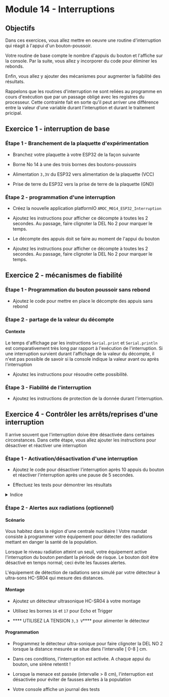 # Module 14 - Interruptions

## Objectifs

Dans ces exercices, vous allez mettre en oeuvre une routine d'interruption qui réagit à l'appui d'un bouton-poussoir.

Votre routine de base compte le nombre d'appuis du bouton et l'affiche sur la console. Par la suite, vous allez y incorporer du code pour éliminer les rebonds.

Enfin, vous allez y ajouter des mécanismes pour augmenter la fiabilité des résultats.

Rappelons que les routines d'interruption ne sont reliées au programme en cours d'exécution que par un passage obligé avec les registres du processeur. Cette contrainte fait en sorte qu'il peut arriver une différence entre la valeur d'une variable durant l'interuption et durant le traitement pricipal.

## Exercice 1 - interruption de base

### Étape 1 - Branchement de la plaquette d'expérimentation

- Branchez votre plaquette à votre ESP32 de la façon suivante

- Borne No 14 à une des trois bornes des boutons-poussoirs
- Alimentation ```3,3V``` du ESP32 vers alimentation de la plaquette (VCC)
- Prise de terre du ESP32 vers la prise de terre de la plaquette (GND)

### Étape 2 - programmation d'une interruption

- Créez la nouvelle application platformIO ```AMOC_M014_ESP32_Interruption```
- Ajoutez les instructions pour afficher ce décompte à toutes les 2 secondes. Au passage, faire clignoter la DEL No 2 pour marquer le temps.

- Le décompte des appuis doit se faire au moment de l'appui du bouton
																																		  
- Ajoutez les instructions pour afficher ce décompte à toutes les 2 secondes. Au passage, faire clignoter la DEL No 2 pour marquer le temps.

## Exercice 2 - mécanismes de fiabilité

### Étape 1 - Programmation du bouton poussoir sans rebond

- Ajoutez le code pour mettre en place le décompte des appuis sans rebond

### Étape 2 - partage de la valeur du décompte

#### Contexte

Le temps d'affichage par les instructions ```Serial.print``` et ```Serial.println``` est comparativement très long par rapport à l'exécution de l'interruption. Si une interruption survient durant l'affichage de la valeur du décompte, il n'est pas possible de savoir si la console indique la valeur avant ou après l'interruption

- Ajoutez les instructions pour résoudre cette possibilité.

### Étape 3 -  Fiabilité de l'interruption

- Ajoutez les instructions de protection de la donnée durant l'interruption.

## Exercice 4 - Contrôler les arrêts/reprises d'une interruption

Il arrive souvent que l'interruption doive être désactivée dans certaines circonstances. Dans cette étape, vous allez ajouter les instructions pour désactiver et réactiver une interruption

### Étape 1 - Activation/désactivation d'une interruption

- Ajoutez le code pour désactiver l'interruption après 10 appuis du bouton et réactiver l'interruption après une pause de 5 secondes.

- Effectuez les tests pour démontrer les résultats

<details>
    <summary>Indice</summary>

- Utilisez l'instruction inverse de la fonction ```attachInterrupt``` pour désactiver spécifiquement l'interruption

</details>

### Étape 2 - Alertes aux radiations (optionnel)

#### Scénario

Vous habitez dans la région d'une centrale nucléaire ! Votre mandat consiste à programmer votre équipement pour détecter des radiations mettant en danger la santé de la population. 

Lorsque le niveau radiation atteint un seuil, votre équipement active l'interruption du bouton pendant la période de risque. Le bouton doit être désactivé en temps normal; ceci évite les fausses alertes.

L'équipement de détection de radiations sera simulé par votre détecteur à ultra-sons HC-SR04 qui mesure des distances.

#### Montage

- Ajoutez un détecteur ultrasonique HC-SR04 à votre montage

- Utilisez les bornes ```16``` et ```17``` pour Echo et Trigger
																	

- **** UTILISEZ LA TENSION ```3,3 V```**** pour alimenter le détecteur

#### Programmation

- Programmez le détecteur ultra-sonique pour faire clignoter la DEL NO 2 lorsque la distance mesurée se situe dans l'intervalle [ 0-8 ] cm.

- Dans ces conditions, l'interruption est activée. A chaque appui du bouton, une sirène retentit !

- Lorsque la menace est passée (intervalle > 8 cm), l'interruption est désactivée pour éviter de fausses alertes à la population

- Votre console affiche un journal des tests
